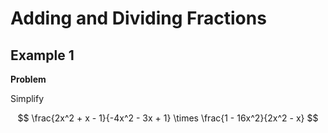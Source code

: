 # Adding and Dividing Fractions

## Example 1

**Problem**

Simplify

$$
\frac{2x^2 + x - 1}{-4x^2 - 3x + 1} \times \frac{1 - 16x^2}{2x^2 - x}
$$

<!--stackedit_data:
eyJoaXN0b3J5IjpbMTc2NDg1MjU4MSwtMjA4ODc0NjYxMl19
-->